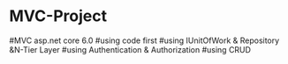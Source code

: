 # MVC-Project
#MVC asp.net core 6.0
#using code first
#using IUnitOfWork & Repository &N-Tier Layer
#using Authentication & Authorization
#using CRUD
